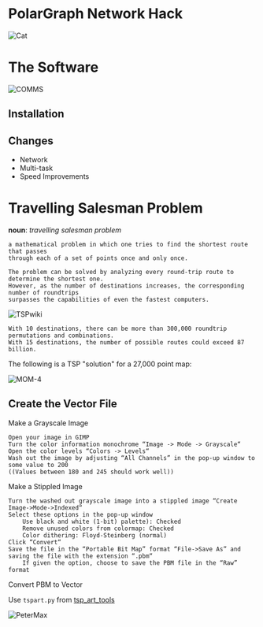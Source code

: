 
# PolarGraph Network Hack

![Cat](/images/IMG_1561-C2r2.png)

# The Software

![COMMS](/images/comms.png)

## Installation

## Changes

- Network
- Multi-task
- Speed Improvements
# Travelling Salesman Problem

**noun**: *travelling salesman problem*

    a mathematical problem in which one tries to find the shortest route that passes 
    through each of a set of points once and only once.

    The problem can be solved by analyzing every round-trip route to determine the shortest one. 
    However, as the number of destinations increases, the corresponding number of roundtrips 
    surpasses the capabilities of even the fastest computers. 

![TSPwiki](/images/TSPwiki.png)

    With 10 destinations, there can be more than 300,000 roundtrip permutations and combinations. 
    With 15 destinations, the number of possible routes could exceed 87 billion.

The following is a TSP "solution" for a 27,000 point map:

![MOM-4](/images/MOM-4.png)

## Create the Vector File

Make a Grayscale Image

    Open your image in GIMP
    Turn the color information monochrome “Image -> Mode -> Grayscale“
    Open the color levels “Colors -> Levels“
    Wash out the image by adjusting “All Channels” in the pop-up window to some value to 200 
    ((Values between 180 and 245 should work well))

Make a Stippled Image

    Turn the washed out grayscale image into a stippled image “Create Image->Mode->Indexed“
    Select these options in the pop-up window
        Use black and white (1-bit) palette): Checked
        Remove unused colors from colormap: Checked
        Color dithering: Floyd-Steinberg (normal)
    Click “Convert“
    Save the file in the “Portable Bit Map” format “File->Save As” and saving the file with the extension “.pbm“
        If given the option, choose to save the PBM file in the “Raw” format

Convert PBM to Vector

Use `tspart.py` from [tsp_art_tools](https://github.com/evil-mad/EggBot/tree/master/other/TSP-stipple/tsp_art_tools)

![PeterMax](/images/PMax.png)



